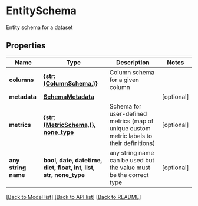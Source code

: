 # EntitySchema

Entity schema for a dataset

## Properties
Name | Type | Description | Notes
------------ | ------------- | ------------- | -------------
**columns** | [**{str: (ColumnSchema,)}**](ColumnSchema.md) | Column schema for a given column | 
**metadata** | [**SchemaMetadata**](SchemaMetadata.md) |  | [optional] 
**metrics** | [**{str: (MetricSchema,)}, none_type**](MetricSchema.md) | Schema for user-defined metrics (map of unique custom metric labels to their definitions) | [optional] 
**any string name** | **bool, date, datetime, dict, float, int, list, str, none_type** | any string name can be used but the value must be the correct type | [optional]

[[Back to Model list]](../README.md#documentation-for-models) [[Back to API list]](../README.md#documentation-for-api-endpoints) [[Back to README]](../README.md)


